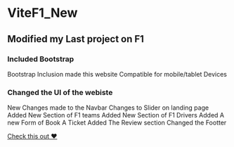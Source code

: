 # ViteF1_New


## Modified my Last project on F1

### Included Bootstrap
 Bootstrap Inclusion made this website Compatible for mobile/tablet Devices
 
 ### Changed the UI of the webiste
  New Changes made to the Navbar 
  Changes to Slider on landing page 
  Added New Section of F1 teams 
  Added New Section of F1 Drivers 
  Added A new Form of Book A Ticket 
  Added The Review section
  Changed the Footter

<a href="https://kartikkc.github.com/ViteF1_New">Check this out ❤️</a>
